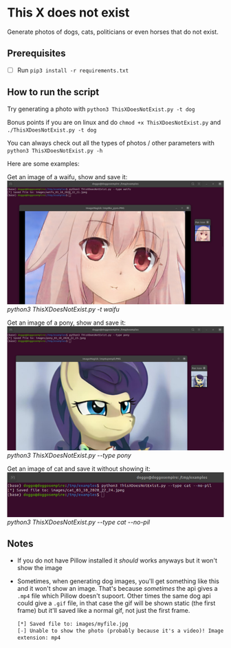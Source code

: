 # This X does not exist

Generate photos of dogs, cats, politicians or even horses that do not exist.

## Prerequisites

- [ ] Run `pip3 install -r requirements.txt`

## How to run the script

Try generating a photo with `python3 ThisXDoesNotExist.py -t dog`

Bonus points if you are on linux and do `chmod +x ThisXDoesNotExist.py` and `./ThisXDoesNotExist.py -t dog`

You can always check out all the types of photos / other parameters with `python3 ThisXDoesNotExist.py -h`

Here are some examples:

Get an image of a waifu, show and save it:
![python3 ThisXDoesNotExist.py -t waifu](resources/ex1_t_waifu.png)
*python3 ThisXDoesNotExist.py -t waifu*

Get an image of a pony, show and save it:
![python3 ThisXDoesNotExist.py --type pony](resources/ex2_t_pony.png)
*python3 ThisXDoesNotExist.py --type pony*

Get an image of cat and save it without showing it:
![python3 ThisXDoesNotExist.py --type cat --no-pil](resources/ex3_t_cat_nopil.png)
*python3 ThisXDoesNotExist.py --type cat --no-pil*

## Notes

- If you do not have Pillow installed it *should* works anyways but it won't show the image
- Sometimes, when generating dog images, you'll get something like this and it won't show an image. That's because *sometimes* the api gives a `.mp4` file which Pillow  doesn't supoort. Other times the same dog api could give a `.gif` file, in that case the gif will be shown static (the first frame) but it'll saved like a normal gif, not just the first frame.
  
  ```
  [*] Saved file to: images/myfile.jpg
  [-] Unable to show the photo (probably because it's a video)! Image extension: mp4
  ```

